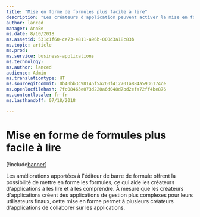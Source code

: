 ```yaml
---
title: "Mise en forme de formules plus facile à lire"
description: "Les créateurs d'application peuvent activer la mise en forme automatique pour faciliter la compréhension de formules complexes"
author: lanced
manager: AnnBe
ms.date: 8/10/2018
ms.assetid: 531c1f60-ce73-e811-a96b-000d3a18c83b
ms.topic: article
ms.prod: 
ms.service: business-applications
ms.technology: 
ms.author: lanced
audience: Admin
ms.translationtype: HT
ms.sourcegitcommit: 0b40bb3c98145f5a260f412701a884a5936174ce
ms.openlocfilehash: 7fc08463e073d220a6d048d7bd2efa72ff4be876
ms.contentlocale: fr-fr
ms.lasthandoff: 07/18/2018

---
```

# <a name="formula-formatting-easier-to-read"></a>Mise en forme de formules plus facile à lire


[!include[banner](../../includes/banner.md)]

Les améliorations apportées à l'éditeur de barre de formule offrent la possibilité de mettre en forme les formules, ce qui aide les créateurs d'applications à les lire et à les comprendre. À mesure que les créateurs d'applications créent des applications de gestion plus complexes pour leurs utilisateurs finaux, cette mise en forme permet à plusieurs créateurs d'applications de collaborer sur les applications.

